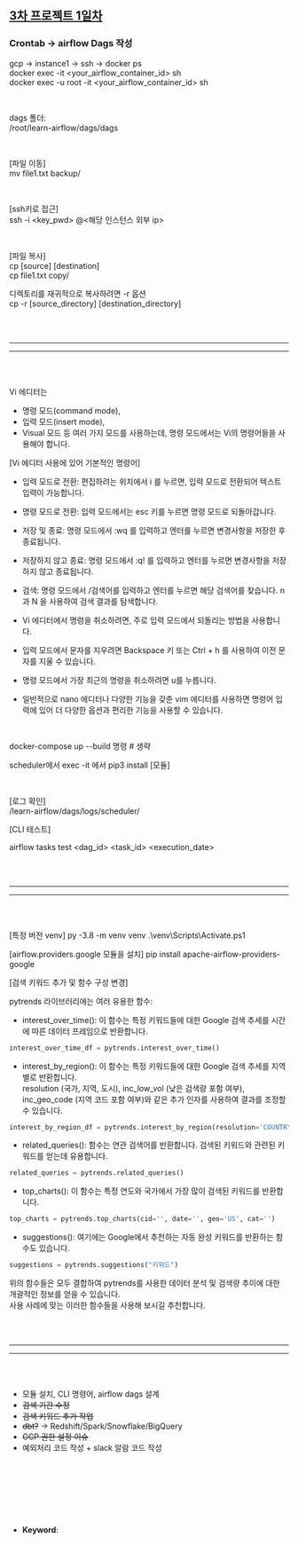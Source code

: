 ## <u>3차 프로젝트 1일차</u>

### Crontab -> airflow Dags 작성

gcp -> instance1 -> ssh -> docker ps \
docker exec -it <your_airflow_container_id> sh \
docker exec -u root -it <your_airflow_container_id> sh

<br>

dags 폴더: \
/root/learn-airflow/dags/dags

<br>

[파일 이동] \
mv file1.txt backup/

<br>

[ssh키로 접근] \
ssh -i <key_pwd> <id>@<해당 인스턴스 외부 ip>

<br>

[파일 복사] \
cp [source] [destination] \
cp file1.txt copy/

디렉토리를 재귀적으로 복사하려면 -r 옵션 \
cp -r [source_directory] [destination_directory]

<br>
<br>

---

---

<br>
<br>

Vi 에디터는

- 명령 모드(command mode),
- 입력 모드(insert mode),
- Visual 모드 등 여러 가지 모드를 사용하는데, 명령 모드에서는 Vi의 명령어들을 사용해야 합니다.

[Vi 에디터 사용에 있어 기본적인 명령어]

- 입력 모드로 전환: 편집하려는 위치에서 i 를 누르면, 입력 모드로 전환되어 텍스트 입력이 가능합니다.

- 명령 모드로 전환: 입력 모드에서는 esc 키를 누르면 명령 모드로 되돌아갑니다.

- 저장 및 종료: 명령 모드에서 :wq 를 입력하고 엔터를 누르면 변경사항을 저장한 후 종료됩니다.

- 저장하지 않고 종료: 명령 모드에서 :q! 를 입력하고 엔터를 누르면 변경사항을 저장하지 않고 종료됩니다.

- 검색: 명령 모드에서 /검색어를 입력하고 엔터를 누르면 해당 검색어를 찾습니다. n 과 N 을 사용하여 검색 결과를 탐색합니다.

- Vi 에디터에서 명령을 취소하려면, 주로 입력 모드에서 되돌리는 방법을 사용합니다.

- 입력 모드에서 문자를 지우려면 Backspace 키 또는 Ctrl + h 를 사용하여 이전 문자를 지울 수 있습니다.

- 명령 모드에서 가장 최근의 명령을 취소하려면 u를 누릅니다.

- 일반적으로 nano 에디터나 다양한 기능을 갖춘 vim 에디터를 사용하면 명령어 입력에 있어 더 다양한 옵션과 편리한 기능을 사용할 수 있습니다.

<br>

docker-compose up --build 명령 # 생략

scheduler에서 exec -it 에서 pip3 install [모듈]

<br>

[로그 확인] \
/learn-airflow/dags/logs/scheduler/

[CLI 테스트]

airflow tasks test <dag_id> <task_id> <execution_date>

<br>
<br>

---

---

<br>
<br>

[특정 버전 venv]
py -3.8 -m venv venv
.\venv\Scripts\Activate.ps1

[airflow.providers.google 모듈을 설치]
pip install apache-airflow-providers-google

[검색 키워드 추가 및 함수 구성 변경]

pytrends 라이브러리에는 여러 유용한 함수:

- interest_over_time(): 이 함수는 특정 키워드들에 대한 Google 검색 추세를 시간에 따른 데이터 프레임으로 반환합니다.

```python
interest_over_time_df = pytrends.interest_over_time()
```

- interest_by_region(): 이 함수는 특정 키워드들에 대한 Google 검색 추세를 지역별로 반환합니다. \
  resolution (국가, 지역, 도시), inc_low_vol (낮은 검색량 포함 여부), \
  inc_geo_code (지역 코드 포함 여부)와 같은 추가 인자를 사용하여 결과를 조정할 수 있습니다.

```python
interest_by_region_df = pytrends.interest_by_region(resolution='COUNTRY', inc_low_vol=True, inc_geo_code=False)
```

- related_queries(): 함수는 연관 검색어를 반환합니다. 검색된 키워드와 관련된 키워드를 얻는데 유용합니다.

```python
related_queries = pytrends.related_queries()
```

- top_charts(): 이 함수는 특정 연도와 국가에서 가장 많이 검색된 키워드를 반환합니다.

```python
top_charts = pytrends.top_charts(cid='', date='', geo='US', cat='')
```

- suggestions(): 여기에는 Google에서 추천하는 자동 완성 키워드를 반환하는 함수도 있습니다.

```python
suggestions = pytrends.suggestions("키워드")
```

위의 함수들은 모두 결합하여 pytrends를 사용한 데이터 분석 및 검색량 추이에 대한 개괄적인 정보를 얻을 수 있습니다. \
사용 사례에 맞는 이러한 함수들을 사용해 보시길 추천합니다.

<br>
<br>

---

---

<br>
<br>

- 모듈 설치, CLI 명령어, airflow dags 설계
- ~~검색 기간 수정~~
- ~~검색 키워드 추가 작업~~
- ~~dbt?~~ -> Redshift/Spark/Snowflake/BigQuery
- ~~GCP 권한 설정 이슈~~
- 예외처리 코드 작성 + slack 알람 코드 작성

<br>
<br>
<br>
<br>
<br>
<br>

- **Keyword**:

<br>
<br>
<br>
<br>
<br>
<br>

